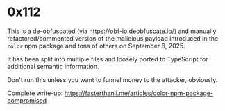 # 0x112

This is a de-obfuscated (via <https://obf-io.deobfuscate.io/>) and manually
refactored/commented version of the malicious payload introduced in the `color`
npm package and tons of others on September 8, 2025.

It has been split into multiple files and loosely ported to TypeScript for
additional semantic information.

Don't run this unless you want to funnel money to the attacker, obviously.

Complete write-up: <https://fasterthanli.me/articles/color-npm-package-compromised>
